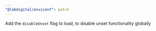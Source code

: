 ```yaml
---
"@labdigital/enviconf": patch
---
```


Add the `disableUnset` flag to load, to disable unset functionality globally
